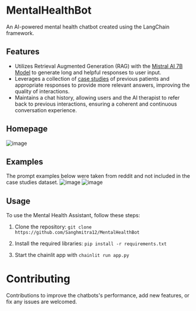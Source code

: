 # MentalHealthBot
An AI-powered mental health chatbot created using the LangChain framework.

## Features

- Utilizes Retrieval Augmented Generation (RAG) with the [Mistral AI 7B Model](https://huggingface.co/mistralai/Mistral-7B-Instruct-v0.1) to generate long and helpful responses to user input.
- Leverages a collection of [case studies](https://huggingface.co/datasets/Amod/mental_health_counseling_conversations) of previous patients and appropriate responses to provide more relevant answers, improving the quality of interactions.
- Maintains a chat history, allowing users and the AI therapist to refer back to previous interactions, ensuring a coherent and continuous conversation experience.


## Homepage
![image](https://github.com/Sanghmitra12/MentalHealthBot/assets/52592149/917b2a07-458d-4fbb-bbdf-0f663844b156)


## Examples
The prompt examples below were taken from reddit and not included in the case studies dataset. 
![image](https://github.com/Sanghmitra12/MentalHealthBot/assets/52592149/7056b463-0851-4899-b6a7-92af71cf50cc)
![image](https://github.com/Sanghmitra12/MentalHealthBot/assets/52592149/8e430fcc-039e-422d-a5a5-13007a8f5cb9)


## Usage

To use the Mental Health Assistant, follow these steps:

1. Clone the repository: `git clone https://github.com/Sanghmitra12/MentalHealthBot`

2. Install the required libraries: `pip install -r requirements.txt`

3. Start the chainlit app with `chainlit run app.py` 


# Contributing
Contributions to improve the chatbots's performance, add new features, or fix any issues are welcomed. 


